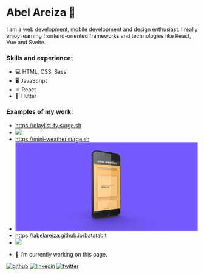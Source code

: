 # Abel Areiza 👋

I am a web development, mobile development and design enthusiast. I really enjoy learning frontend-oriented frameworks and technologies like React, Vue and Svelte.

### Skills and experience:
* 💻 HTML, CSS, Sass
* 🖥 JavaScript
* ⚛ React
* 📱 Flutter

### Examples of my work:
* https://playlist-fy.surge.sh
* <img src="https://github.com/abelareiza/playlist-fy/blob/master/playlist-fy_mockup.png" width="480">
* https://mini-weather.surge.sh
* <img src="https://github.com/abelareiza/mini-weather/blob/main/mini-weather_mockup.png" width="480">
* https://abelareiza.github.io/batatabit
* <img src="https://github.com/abelareiza/batatabit/blob/master/batatabit_mockup.jpg" width="480">

- 🔭 I’m currently working on this page. 

[<img src='https://cdn.jsdelivr.net/npm/simple-icons@3.0.1/icons/github.svg' alt='github' height='40'>](https://github.com/abelareiza)  [<img src='https://cdn.jsdelivr.net/npm/simple-icons@3.0.1/icons/linkedin.svg' alt='linkedin' height='40'>](https://www.linkedin.com/in/https://www.linkedin.com/in/abel-areiza//)  [<img src='https://cdn.jsdelivr.net/npm/simple-icons@3.0.1/icons/twitter.svg' alt='twitter' height='40'>](https://twitter.com/https://twitter.com/Enjuavel)  
